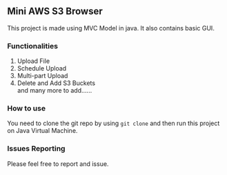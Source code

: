 ## Mini AWS S3 Browser

This project is made using MVC Model in java. It also contains basic GUI.

### Functionalities
1. Upload File
2. Schedule Upload 
3. Multi-part Upload
4. Delete and Add S3 Buckets
<br> and many more to add......


### How to use
You need to clone the git repo by using ``git clone`` and then run this project on Java Virtual Machine.

### Issues Reporting
Please feel free to report and issue.
